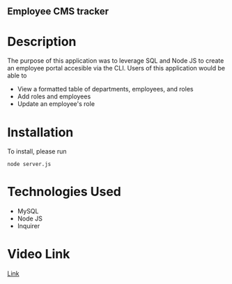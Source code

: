 ## Employee CMS tracker

# Description

The purpose of this application was to leverage SQL and Node JS to create an employee portal accesible via the CLI. Users of this application would be able to

- View a formatted table of departments, employees, and roles
- Add roles and employees
- Update an employee's role

# Installation

To install, please run

`node server.js`

# Technologies Used

- MySQL
- Node JS
- Inquirer

# Video Link
[Link](https://www.loom.com/share/8acb5a34f5fc47fc9f7c2d239e0a8e9a/)

